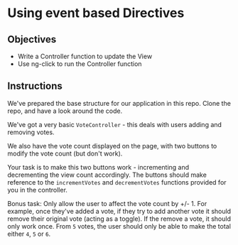 # Using event based Directives

## Objectives

- Write a Controller function to update the View
- Use ng-click to run the Controller function

## Instructions

We've prepared the base structure for our application in this repo. Clone the repo, and have a look around the code.

We've got a very basic `VoteController` - this deals with users adding and removing votes.

We also have the vote count displayed on the page, with two buttons to modify the vote count (but don't work).

Your task is to make this two buttons work - incrementing and decrementing the view count accordingly. The buttons should make reference to the `incrementVotes` and `decrementVotes` functions provided for you in the controller.

Bonus task: Only allow the user to affect the vote count by +/- 1. For example, once they've added a vote, if they try to add another vote it should remove their original vote (acting as a toggle). If the remove a vote, it should only work once. From `5` votes, the user should only be able to make the total either `4`, `5` or `6`. 
